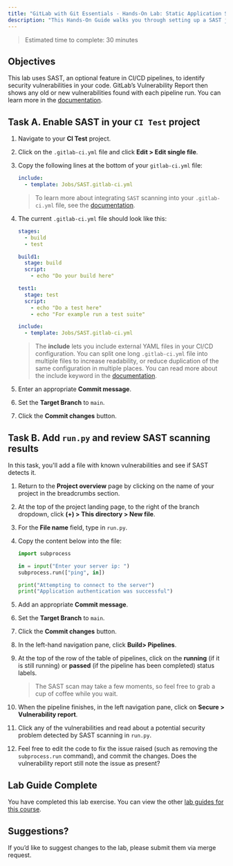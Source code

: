 ```yaml
---
title: "GitLab with Git Essentials - Hands-On Lab: Static Application Security Testing (SAST)"
description: "This Hands-On Guide walks you through setting up a SAST job to track security flaws in code."
---
```


> Estimated time to complete: 30 minutes

## Objectives

This lab uses SAST, an optional feature in CI/CD pipelines, to identify security vulnerabilities in your code. GitLab’s Vulnerability Report then shows any old or new vulnerabilities found with each pipeline run. You can learn more in the [documentation](https://docs.gitlab.com/ee/user/application_security/sast/).

## Task A. Enable SAST in your `CI Test` project

1. Navigate to your **CI Test** project.

1. Click on the `.gitlab-ci.yml` file and click **Edit > Edit single file**.

1. Copy the following lines at the bottom of your `gitlab-ci.yml` file:

    ```yaml
    include:
      - template: Jobs/SAST.gitlab-ci.yml
    ```

    > To learn more about integrating `SAST` scanning into your `.gitlab-ci.yml` file, see the [documentation](https://docs.gitlab.com/ee/user/application_security/sast/#configure-sast-in-your-cicd-yaml).

1. The current `.gitlab-ci.yml` file should look like this:

    ```yaml
    stages:
      - build
      - test

    build1:
      stage: build
      script:
        - echo "Do your build here"

    test1:
      stage: test
      script:
        - echo "Do a test here"
        - echo "For example run a test suite"

    include:
      - template: Jobs/SAST.gitlab-ci.yml
    ```

    > The **include** lets you include external YAML files in your CI/CD configuration. You can split one long `.gitlab-ci.yml` file into multiple files to increase readability, or reduce duplication of the same configuration in multiple places. You can read more about the include keyword in the [documentation](https://docs.gitlab.com/ee/ci/yaml/#include).

1. Enter an appropriate **Commit message**.

1. Set the **Target Branch** to `main`.

1. Click the **Commit changes** button.

## Task B. Add `run.py` and review SAST scanning results

In this task, you'll add a file with known vulnerabilities and see if SAST detects it.

1. Return to the **Project overview** page by clicking on the name of your project in the breadcrumbs section.

1. At the top of the project landing page, to the right of the branch dropdown, click **(+) > This directory > New file**.

1. For the **File name** field, type in `run.py`.

1. Copy the content below into the file:

    ```python
    import subprocess

    in = input("Enter your server ip: ")
    subprocess.run(["ping", in])

    print("Attempting to connect to the server")
    print("Application authentication was successful")
    ```

1. Add an appropriate **Commit message**.

1. Set the **Target Branch** to `main`.

1. Click the **Commit changes** button.

1. In the left-hand navigation pane, click **Build> Pipelines**.

1. At the top of the row of the table of pipelines, click on the **running** (if it is still running) or **passed** (if the pipeline has been completed) status labels.

    > The SAST scan may take a few moments, so feel free to grab a cup of coffee while you wait.

1. When the pipeline finishes, in the left navigation pane, click on **Secure > Vulnerability report**.

1. Click any of the vulnerabilities and read about a potential security problem detected by SAST scanning in `run.py`.

1. Feel free to edit the code to fix the issue raised (such as removing the `subprocess.run` command), and commit the changes. Does the vulnerability report still note the issue as present?

## Lab Guide Complete

You have completed this lab exercise. You can view the other [lab guides for this course](/handbook/customer-success/professional-services-engineering/education-services/gitbasicshandson).

## Suggestions?

If you’d like to suggest changes to the lab, please submit them via merge request.
